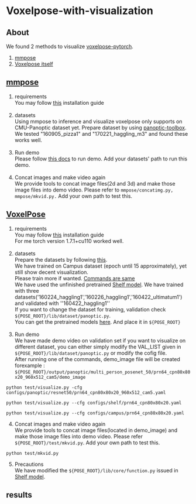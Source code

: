 # Voxelpose-with-visualization
## About
We found 2 methods to visualize <a href="https://github.com/microsoft/voxelpose-pytorch">voxelpose-pytorch</a>.
1. <a href="https://github.com/open-mmlab/mmpose">mmpose</a>
2. <a href="https://github.com/microsoft/voxelpose-pytorch">Voxelpose itself</a>

## <a href="https://github.com/open-mmlab/mmpose">mmpose</a>
1. requirements <br>
You may follow <a href="https://github.com/open-mmlab/mmpose#installation">this</a> installation guide <br><br>
2. datasets <br>
Using mmpose to inference and visualize voxelpose only supports on CMU-Panoptic dataset yet. Prepare dataset by using <a href="https://github.com/CMU-Perceptual-Computing-Lab/panoptic-toolbox">panoptic-toolbox</a>. We tested "160905_pizza1" and "170221_haggling_m3" and found these works well. <br> <br>
3. Run demo <br>
Please follow <a href="https://github.com/open-mmlab/mmpose/blob/master/demo/docs/3d_multiview_human_pose_demo.md">this docs</a> to run demo. Add your datasets' path to run this demo. <br><br>
4. Concat images and make video again <br>
We provide tools to concat image files(2d and 3d) and make those image files into demo video. Please refer to `mmpose/concatimg.py, mmpose/mkvid.py.` Add your own path to test this.





## <a href="https://github.com/microsoft/voxelpose-pytorch">VoxelPose</a>
1. requirements <br>
You may follow <a href="https://github.com/microsoft/voxelpose-pytorch#installation">this</a> installation guide <br> For me torch version 1.7.1+cu110 worked well.<br><br>
2. datasets <br>
Prepare the datasets by following <a href="https://github.com/microsoft/voxelpose-pytorch#data-preparation">this</a>.<br>
We have trained on Campus dataset (epoch until 15 approximately), yet still show decent visualization.<br>Please train more if wanted. <a href="https://github.com/microsoft/voxelpose-pytorch#training">Commands are same</a><br> 
We have used the unfinished pretrained <a href="https://github.com/microsoft/voxelpose-pytorch/issues/3n">Shelf model</a>. We have trained with three datasets('160224_haggling1','160226_haggling1','160422_ultimatum1') and validated with ''160422_haggling1''<br>
If you want to change the dataset for training, validation check `${POSE_ROOT}/lib/dataset/panoptic.py`.<br>
You can get the pretrained models <a href="https://drive.google.com/file/d/1VvYwJQscSkLRTy6Qp9_mxl3T4ZwJazAw/view?usp=sharing">here</a>. And place it in `${POSE_ROOT}`
<br><br>
3. Run demo <br>
We have made demo video on validation set if you want to visualize on different dataset, you can either simply modify the VAL_LIST given in `${POSE_ROOT}/lib/dataset/panoptic.py` or modify the cofig file.<br> After running one of the commands, demo_image file will be created forexample : `${POSE_ROOT}/output/panoptic/multi_person_posenet_50/prn64_cpn80x80x20_960x512_cam5/demo_image`

```
python test/visualize.py -cfg configs/panoptic/resnet50/prn64_cpn80x80x20_960x512_cam5.yaml
```
```
python test/visualize.py --cfg configs/shelf/prn64_cpn80x80x20.yaml
```
```
python test/visualize.py --cfg configs/campus/prn64_cpn80x80x20.yaml
```


4. Concat images and make video again <br>
We provide tools to concat image files(located in demo_image) and make those image files into demo video. Please refer `${POSE_ROOT}/test/mkvid.py`. Add your own path to test this. 
```
python test/mkvid.py 
```

5. Precautions <br>
We have modified the `${POSE_ROOT}/lib/core/function.py` issued in <a href="https://github.com/microsoft/voxelpose-pytorch/issues/19">Shelf model</a>.




## results

